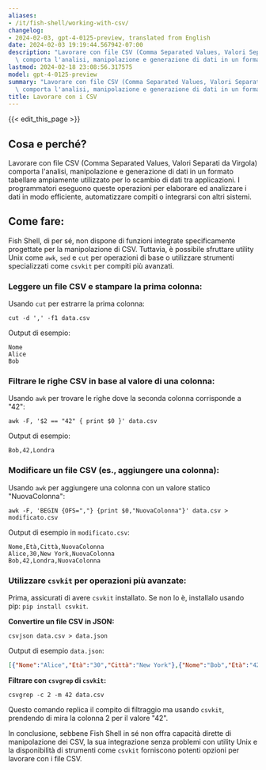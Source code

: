```yaml
---
aliases:
- /it/fish-shell/working-with-csv/
changelog:
- 2024-02-03, gpt-4-0125-preview, translated from English
date: 2024-02-03 19:19:44.567942-07:00
description: "Lavorare con file CSV (Comma Separated Values, Valori Separati da Virgola)\
  \ comporta l'analisi, manipolazione e generazione di dati in un formato tabellare\u2026"
lastmod: 2024-02-18 23:08:56.317575
model: gpt-4-0125-preview
summary: "Lavorare con file CSV (Comma Separated Values, Valori Separati da Virgola)\
  \ comporta l'analisi, manipolazione e generazione di dati in un formato tabellare\u2026"
title: Lavorare con i CSV
---
```


{{< edit_this_page >}}

## Cosa e perché?

Lavorare con file CSV (Comma Separated Values, Valori Separati da Virgola) comporta l'analisi, manipolazione e generazione di dati in un formato tabellare ampiamente utilizzato per lo scambio di dati tra applicazioni. I programmatori eseguono queste operazioni per elaborare ed analizzare i dati in modo efficiente, automatizzare compiti o integrarsi con altri sistemi.

## Come fare:

Fish Shell, di per sé, non dispone di funzioni integrate specificamente progettate per la manipolazione di CSV. Tuttavia, è possibile sfruttare utility Unix come `awk`, `sed` e `cut` per operazioni di base o utilizzare strumenti specializzati come `csvkit` per compiti più avanzati.

### Leggere un file CSV e stampare la prima colonna:
Usando `cut` per estrarre la prima colonna:
```fish
cut -d ',' -f1 data.csv
```
Output di esempio:
```
Nome
Alice
Bob
```

### Filtrare le righe CSV in base al valore di una colonna:
Usando `awk` per trovare le righe dove la seconda colonna corrisponde a "42":
```fish
awk -F, '$2 == "42" { print $0 }' data.csv
```
Output di esempio:
```
Bob,42,Londra
```

### Modificare un file CSV (es., aggiungere una colonna):
Usando `awk` per aggiungere una colonna con un valore statico "NuovaColonna":
```fish
awk -F, 'BEGIN {OFS=","} {print $0,"NuovaColonna"}' data.csv > modificato.csv
```
Output di esempio in `modificato.csv`:
```
Nome,Età,Città,NuovaColonna
Alice,30,New York,NuovaColonna
Bob,42,Londra,NuovaColonna
```

### Utilizzare `csvkit` per operazioni più avanzate:
Prima, assicurati di avere `csvkit` installato. Se non lo è, installalo usando pip: `pip install csvkit`.

**Convertire un file CSV in JSON:**
```fish
csvjson data.csv > data.json
```
Output di esempio `data.json`:
```json
[{"Nome":"Alice","Età":"30","Città":"New York"},{"Nome":"Bob","Età":"42","Città":"Londra"}]
```

**Filtrare con `csvgrep` di `csvkit`:**
```fish
csvgrep -c 2 -m 42 data.csv
```
Questo comando replica il compito di filtraggio ma usando `csvkit`, prendendo di mira la colonna 2 per il valore "42".

In conclusione, sebbene Fish Shell in sé non offra capacità dirette di manipolazione dei CSV, la sua integrazione senza problemi con utility Unix e la disponibilità di strumenti come `csvkit` forniscono potenti opzioni per lavorare con i file CSV.
